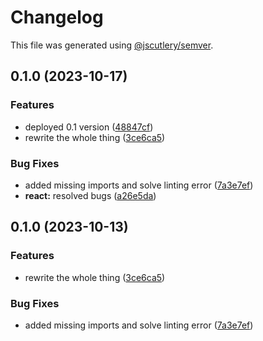 # Changelog

This file was generated using [@jscutlery/semver](https://github.com/jscutlery/semver).

## 0.1.0 (2023-10-17)


### Features

* deployed 0.1 version ([48847cf](https://github.com/rhinobase/fiber/commit/48847cf271c5d9a09cafc43c78f67ea13b1b56aa))
* rewrite the whole thing ([3ce6ca5](https://github.com/rhinobase/fiber/commit/3ce6ca51fd2530b28d93923f441fade02768d290))


### Bug Fixes

* added missing imports and solve linting error ([7a3e7ef](https://github.com/rhinobase/fiber/commit/7a3e7ef7d0aff51d9cb2e4352948f00b60ff3383))
* **react:** resolved bugs ([a26e5da](https://github.com/rhinobase/fiber/commit/a26e5da12cde368f17b99ddbfacdea5a90147367))

## 0.1.0 (2023-10-13)

### Features

- rewrite the whole thing ([3ce6ca5](https://github.com/rhinobase/fibr/commit/3ce6ca51fd2530b28d93923f441fade02768d290))

### Bug Fixes

- added missing imports and solve linting error ([7a3e7ef](https://github.com/rhinobase/fibr/commit/7a3e7ef7d0aff51d9cb2e4352948f00b60ff3383))
